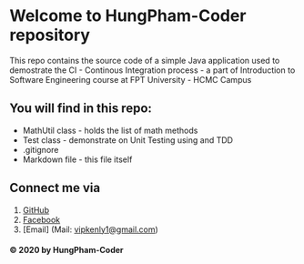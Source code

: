 # Welcome to HungPham-Coder repository
This repo contains the source code of a simple Java application used to demostrate the CI - Continous Integration process - a part of Introduction to Software Engineering course at FPT University - HCMC Campus

## You will find in this repo:
* MathUtil class - holds the list of math methods 
* Test class - demonstrate on Unit Testing using and TDD 
* .gitignore
* Markdown file - this file itself 

## Connect me via
1. [GitHub](https://github.com/HungPham-Coder) 
2. [Facebook](https://www.facebook.com/rilytoken)
3. [Email] (Mail: vipkenly1@gmail.com)

#### © 2020 by HungPham-Coder